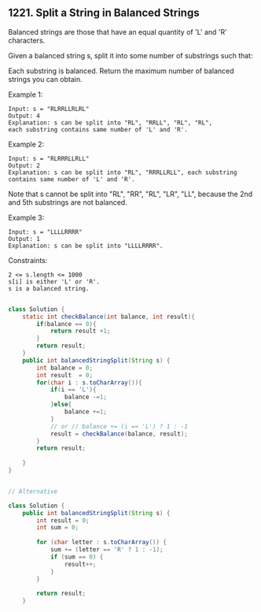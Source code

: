 
## 1221. Split a String in Balanced Strings

Balanced strings are those that have an equal quantity of 'L' and 'R' characters.

Given a balanced string s, split it into some number of substrings such that:

Each substring is balanced.
Return the maximum number of balanced strings you can obtain.


Example 1:
  
    Input: s = "RLRRLLRLRL"
    Output: 4
    Explanation: s can be split into "RL", "RRLL", "RL", "RL", 
    each substring contains same number of 'L' and 'R'.

Example 2:

    Input: s = "RLRRRLLRLL"
    Output: 2
    Explanation: s can be split into "RL", "RRRLLRLL", each substring contains same number of 'L' and 'R'.

Note that s cannot be split into "RL", "RR", "RL", "LR", "LL", because the 
2nd and 5th substrings are not balanced.

Example 3:
  
    Input: s = "LLLLRRRR"
    Output: 1
    Explanation: s can be split into "LLLLRRRR".
 
Constraints:
  
    2 <= s.length <= 1000
    s[i] is either 'L' or 'R'.
    s is a balanced string.

```java

class Solution {
    static int checkBalance(int balance, int result){
        if(balance == 0){
            return result +1;
        }
        return result;
    }
    public int balancedStringSplit(String s) {
        int balance = 0;
        int result  = 0;
        for(char i : s.toCharArray()){
            if(i == 'L'){
                balance -=1;
            }else{
                balance +=1;
            }
            // or // balance += (i == 'L') ? 1 : -1
            result = checkBalance(balance, result);
        }
        return result;
        
    }
}


// Alternative

class Solution {
    public int balancedStringSplit(String s) {
        int result = 0;
        int sum = 0;
        
        for (char letter : s.toCharArray()) {
            sum += (letter == 'R' ? 1 : -1);
            if (sum == 0) {
                result++;
            }
        }
        
        return result;
    }

```
